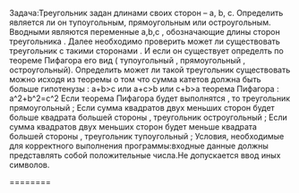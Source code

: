 Задача:Треугольник задан длинами своих сторон – a, b, c. Определить является ли он 
тупоугольным, прямоугольным или остроугольным. 
Вводными являются переменные a,b,c , обозначающие длины сторон треугольника . Далее 
необходимо проверить может ли существовать треугольник с такими сторонами . И если 
он существует определть по теореме Пифагора его вид ( тупоугольный , прямоугольный , остроугольный).
Определить может ли такой треугольник существовать можно исходя из теоремы о том что сумма катетов 
должна быть больше гипотенузы : 
a+b>c или a+c>b или c+b>a
теорема Пифагора : 
a^2+b^2=c^2
Если теорема Пифагора будет выполнятся , то треугольник прямоугольный ;
Если сумма квадратов двух меньших сторон будет больше квадрата большей стороны , треугольник остроугольный ;
Если сумма квадратов двух меньших сторон будет меньше квадрата большей стороны , треугольник тупоугольный ;
Условия, необходимые для корректного выполнения программы:входные данные должны представлять собой положительные числа.Не допускается ввод иных символов.

========
